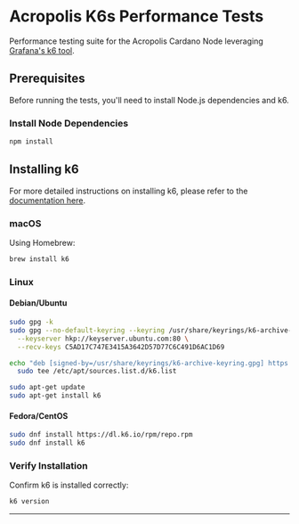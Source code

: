 # Acropolis K6s Performance Tests

Performance testing suite for the Acropolis Cardano Node leveraging [Grafana's k6 tool](https://github.com/grafana/k6).

## Prerequisites

Before running the tests, you'll need to install Node.js dependencies and k6.

### Install Node Dependencies

```bash
npm install
```

## Installing k6

For more detailed instructions on installing k6, please refer to the [documentation here](https://grafana.com/docs/k6/latest/set-up/install-k6/#install-k6).

### macOS

Using Homebrew:

```bash
brew install k6
```

### Linux

#### Debian/Ubuntu

```bash
sudo gpg -k
sudo gpg --no-default-keyring --keyring /usr/share/keyrings/k6-archive-keyring.gpg \
  --keyserver hkp://keyserver.ubuntu.com:80 \
  --recv-keys C5AD17C747E3415A3642D57D77C6C491D6AC1D69

echo "deb [signed-by=/usr/share/keyrings/k6-archive-keyring.gpg] https://dl.k6.io/deb stable main" | \
  sudo tee /etc/apt/sources.list.d/k6.list

sudo apt-get update
sudo apt-get install k6
```

#### Fedora/CentOS

```bash
sudo dnf install https://dl.k6.io/rpm/repo.rpm
sudo dnf install k6
```

### Verify Installation

Confirm k6 is installed correctly:

```bash
k6 version
```

---
